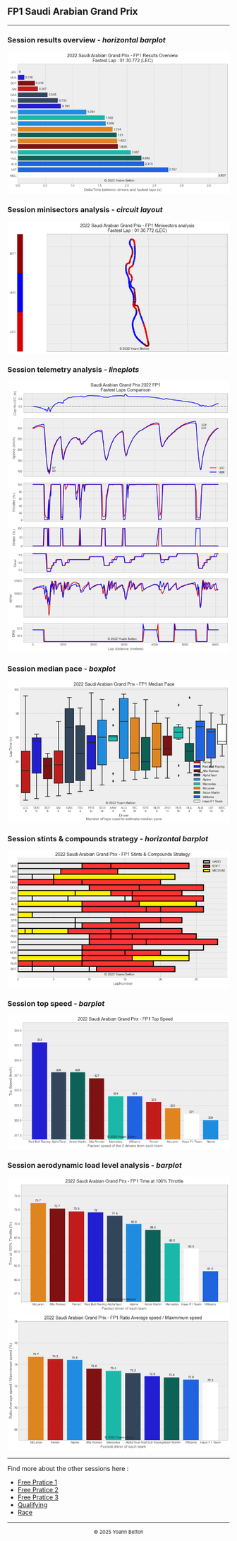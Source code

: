## FP1 Saudi Arabian Grand Prix

---

### Session results overview - *horizontal barplot*

<img src="/output/2022-03-27_Saudi_Arabian_Grand_Prix/fp1_results_overview_white.png?raw=true"/>

### Session minisectors analysis - *circuit layout*

<img src="/output/2022-03-27_Saudi_Arabian_Grand_Prix/fp1_minisectors_analysis_white.png?raw=true"/>

### Session telemetry analysis - *lineplots*

<img src="/output/2022-03-27_Saudi_Arabian_Grand_Prix/fp1_telemetry_analysis_white.png?raw=true"/>

### Session median pace - *boxplot*

<img src="/output/2022-03-27_Saudi_Arabian_Grand_Prix/fp1_median_pace_white.png?raw=true"/>

### Session stints & compounds strategy - *horizontal barplot*

<img src="/output/2022-03-27_Saudi_Arabian_Grand_Prix/fp1_stints_compounds_stategy_white.png?raw=true"/>

### Session top speed - *barplot*

<img src="/output/2022-03-27_Saudi_Arabian_Grand_Prix/topspeed_fp1_white.png?raw=true"/>

### Session aerodynamic load level analysis - *barplot*

<img src="/output/2022-03-27_Saudi_Arabian_Grand_Prix/fp1_maximum_throttle_white.png?raw=true"/>

<img src="/output/2022-03-27_Saudi_Arabian_Grand_Prix/fp1_speed_ratio_white.png?raw=true"/>

--- 

Find more about the other sessions here :
  - [Free Pratice 1](/page/FP1/2022-03-27_Saudi_Arabian_Grand_Prix)  
  - [Free Pratice 2](/page/FP2/2022-03-27_Saudi_Arabian_Grand_Prix) 
  - [Free Pratice 3](/page/FP3/2022-03-27_Saudi_Arabian_Grand_Prix)
  - [Qualifying](/page/Qualifying/2022-03-27_Saudi_Arabian_Grand_Prix) 
  - [Race](/page/Race/2022-03-27_Saudi_Arabian_Grand_Prix)

---

<div style="text-align: center">
  <p style="font-size:11px">&copy; 2025 Yoann Betton</p>
</div>

<!-- ---

<p style="font-size:11px">Page generated from <a href="https://github.com/yoannbtn/yoannbtn.github.io">github.com/yoannbtn</a>.</p> -->